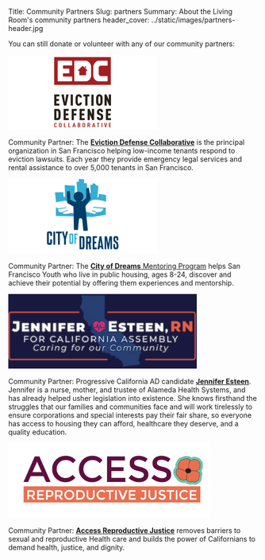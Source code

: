 Title: Community Partners
Slug: partners
Summary: About the Living Room's community partners
header_cover: ../static/images/partners-header.jpg

You can still donate or volunteer with any of our community partners:

<img src="../static/images/edc-logo.png" alt="Eviction Defense Fund Logo" height="150"/>

Community Partner: The **[Eviction Defense Collaborative](https://evictiondefense.org/)** is the principal organization in San Francisco helping low-income tenants respond to eviction lawsuits. Each year they provide emergency legal services and rental assistance to over 5,000 tenants in San Francisco.

<img src="../static/images/cod-logo.png" alt="City of Dreams Logo" height="150"/>

Community Partner: The [**City of Dreams** Mentoring Program](https://www.cityofdreams.org/) helps San Francisco Youth who live in public housing, ages 8-24, discover and achieve their potential by offering them experiences and mentorship.

<img src="../static/images/esteen4ca-logo.png" alt="Jennifer Esteen Logo" height="150"/>

Community Partner: Progressive California AD candidate **[Jennifer Esteen](https://www.jenniferesteen.com/)**. Jennifer is a nurse, mother, and trustee of Alameda Health Systems, and has already helped usher legislation into existence. She knows firsthand the struggles that our families and communities face and will work tirelessly to ensure corporations and special interests pay their fair share, so everyone has access to housing they can afford, healthcare they deserve, and a quality education.

<img src="../static/images/access-rj.png" alt="Access Reproductive Justice Logo" height="150"/>

Community Partner: **[Access Reproductive Justice](https://accessrj.org/about-access-rj/)** removes barriers to sexual and reproductive Health care and builds the power of Californians to demand health, justice, and dignity.
